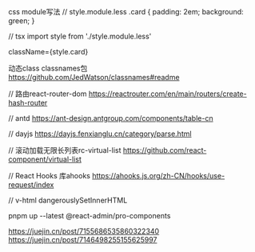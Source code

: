 css module写法
// style.module.less
.card {
  padding: 2em;
  background: green;
}

// tsx
import style from './style.module.less'

className={style.card}

动态class
classnames包 https://github.com/JedWatson/classnames#readme


// 路由react-router-dom
https://reactrouter.com/en/main/routers/create-hash-router

// antd
https://ant-design.antgroup.com/components/table-cn

// dayjs
https://dayjs.fenxianglu.cn/category/parse.html

// 滚动加载无限长列表rc-virtual-list
https://github.com/react-component/virtual-list

// React Hooks 库ahooks
https://ahooks.js.org/zh-CN/hooks/use-request/index

// v-html
dangerouslySetInnerHTML

pnpm up --latest @react-admin/pro-components

https://juejin.cn/post/7155686535860322340
https://juejin.cn/post/7146498255155625997
